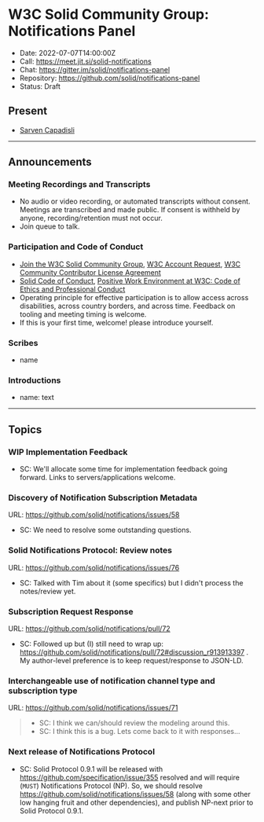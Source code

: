 # W3C Solid Community Group: Notifications Panel

* Date: 2022-07-07T14:00:00Z
* Call: https://meet.jit.si/solid-notifications
* Chat: https://gitter.im/solid/notifications-panel
* Repository: https://github.com/solid/notifications-panel
* Status: Draft


## Present
* [Sarven Capadisli](https://csarven.ca/#i)

---

## Announcements

### Meeting Recordings and Transcripts
* No audio or video recording, or automated transcripts without consent. Meetings are transcribed and made public. If consent is withheld by anyone, recording/retention must not occur.
* Join queue to talk.


### Participation and Code of Conduct
* [Join the W3C Solid Community Group](https://www.w3.org/community/solid/join), [W3C Account Request](http://www.w3.org/accounts/request), [W3C Community Contributor License Agreement](https://www.w3.org/community/about/agreements/cla/)
* [Solid Code of Conduct](https://github.com/solid/process/blob/main/code-of-conduct.md), [Positive Work Environment at W3C: Code of Ethics and Professional Conduct](https://www.w3.org/Consortium/cepc/)
* Operating principle for effective participation is to allow access across disabilities, across country borders, and across time. Feedback on tooling and meeting timing is welcome.
* If this is your first time, welcome! please introduce yourself.


### Scribes
* name

### Introductions

* name: text

---

## Topics

### WIP Implementation Feedback
* SC: We'll allocate some time for implementation feedback going forward. Links to servers/applications welcome.


### Discovery of Notification Subscription Metadata
URL: https://github.com/solid/notifications/issues/58

* SC: We need to resolve some outstanding questions.


### Solid Notifications Protocol: Review notes
URL: https://github.com/solid/notifications/issues/76

* SC: Talked with Tim about it (some specifics) but I didn't process the notes/review yet.


### Subscription Request Response
URL: https://github.com/solid/notifications/pull/72

* SC: Followed up but (I) still need to wrap up: https://github.com/solid/notifications/pull/72#discussion_r913913397 . My author-level preference is to keep request/response to JSON-LD.


### Interchangeable use of notification channel type and subscription type
URL: https://github.com/solid/notifications/issues/71

>* SC: I think we can/should review the modeling around this.
>* SC: I think this is a bug. Lets come back to it with responses...


### Next release of Notifications Protocol
* SC: Solid Protocol 0.9.1 will be released with https://github.com/specification/issue/355 resolved and will require (`MUST`) Notifications Protocol (NP). So, we should resolve https://github.com/solid/notifications/issues/58 (along with some other low hanging fruit and other dependencies), and publish NP-next prior to Solid Protocol 0.9.1.

